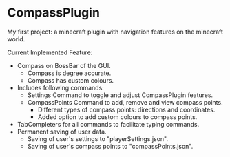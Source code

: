 # CompassPlugin

My first project: a minecraft plugin with navigation features on the minecraft world.

Current Implemented Feature:
- Compass on BossBar of the GUI.
  - Compass is degree accurate.
  - Compass has custom colours.
- Includes following commands:
  - Settings Command to toggle and adjust CompassPlugin features.
  - CompassPoints Command to add, remove and view compass points.
    - Different types of compass points: directions and coordinates.
    - Added option to add custom colours to compass points.
- TabCompleters for all commands to facilitate typing commands.
- Permanent saving of user data.
  - Saving of user's settings to "playerSettings.json".
  - Saving of user's compass points to "compassPoints.json".
